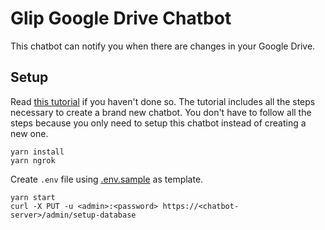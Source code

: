 # Glip Google Drive Chatbot

This chatbot can notify you when there are changes in your Google Drive.


## Setup

Read [this tutorial](https://github.com/tylerlong/glip-ping-chatbot/tree/express) if you haven't done so.
The tutorial includes all the steps necessary to create a brand new chatbot.
You don't have to follow all the steps because you only need to setup this chatbot instead of creating a new one.

```
yarn install
yarn ngrok
```

Create `.env` file using [.env.sample](.env.sample) as template.


```
yarn start
curl -X PUT -u <admin>:<password> https://<chatbot-server>/admin/setup-database
```
